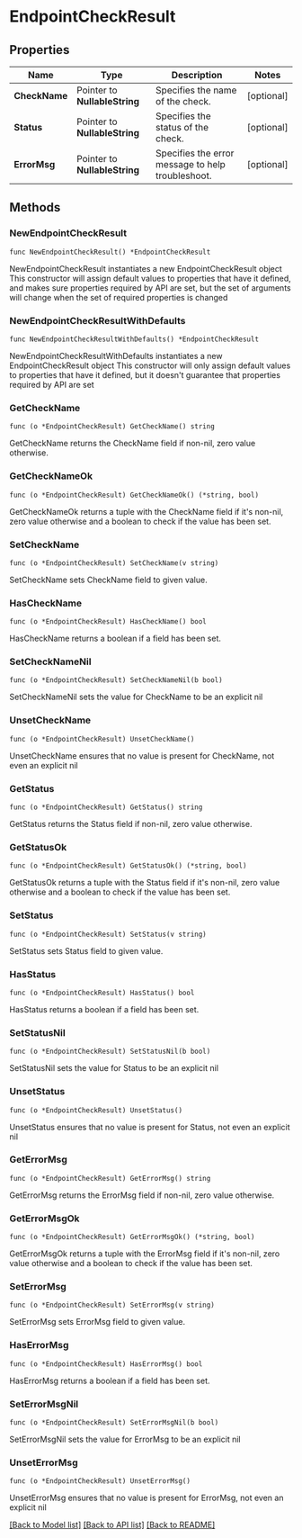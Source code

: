 # EndpointCheckResult

## Properties

Name | Type | Description | Notes
------------ | ------------- | ------------- | -------------
**CheckName** | Pointer to **NullableString** | Specifies the name of the check. | [optional] 
**Status** | Pointer to **NullableString** | Specifies the status of the check. | [optional] 
**ErrorMsg** | Pointer to **NullableString** | Specifies the error message to help troubleshoot. | [optional] 

## Methods

### NewEndpointCheckResult

`func NewEndpointCheckResult() *EndpointCheckResult`

NewEndpointCheckResult instantiates a new EndpointCheckResult object
This constructor will assign default values to properties that have it defined,
and makes sure properties required by API are set, but the set of arguments
will change when the set of required properties is changed

### NewEndpointCheckResultWithDefaults

`func NewEndpointCheckResultWithDefaults() *EndpointCheckResult`

NewEndpointCheckResultWithDefaults instantiates a new EndpointCheckResult object
This constructor will only assign default values to properties that have it defined,
but it doesn't guarantee that properties required by API are set

### GetCheckName

`func (o *EndpointCheckResult) GetCheckName() string`

GetCheckName returns the CheckName field if non-nil, zero value otherwise.

### GetCheckNameOk

`func (o *EndpointCheckResult) GetCheckNameOk() (*string, bool)`

GetCheckNameOk returns a tuple with the CheckName field if it's non-nil, zero value otherwise
and a boolean to check if the value has been set.

### SetCheckName

`func (o *EndpointCheckResult) SetCheckName(v string)`

SetCheckName sets CheckName field to given value.

### HasCheckName

`func (o *EndpointCheckResult) HasCheckName() bool`

HasCheckName returns a boolean if a field has been set.

### SetCheckNameNil

`func (o *EndpointCheckResult) SetCheckNameNil(b bool)`

 SetCheckNameNil sets the value for CheckName to be an explicit nil

### UnsetCheckName
`func (o *EndpointCheckResult) UnsetCheckName()`

UnsetCheckName ensures that no value is present for CheckName, not even an explicit nil
### GetStatus

`func (o *EndpointCheckResult) GetStatus() string`

GetStatus returns the Status field if non-nil, zero value otherwise.

### GetStatusOk

`func (o *EndpointCheckResult) GetStatusOk() (*string, bool)`

GetStatusOk returns a tuple with the Status field if it's non-nil, zero value otherwise
and a boolean to check if the value has been set.

### SetStatus

`func (o *EndpointCheckResult) SetStatus(v string)`

SetStatus sets Status field to given value.

### HasStatus

`func (o *EndpointCheckResult) HasStatus() bool`

HasStatus returns a boolean if a field has been set.

### SetStatusNil

`func (o *EndpointCheckResult) SetStatusNil(b bool)`

 SetStatusNil sets the value for Status to be an explicit nil

### UnsetStatus
`func (o *EndpointCheckResult) UnsetStatus()`

UnsetStatus ensures that no value is present for Status, not even an explicit nil
### GetErrorMsg

`func (o *EndpointCheckResult) GetErrorMsg() string`

GetErrorMsg returns the ErrorMsg field if non-nil, zero value otherwise.

### GetErrorMsgOk

`func (o *EndpointCheckResult) GetErrorMsgOk() (*string, bool)`

GetErrorMsgOk returns a tuple with the ErrorMsg field if it's non-nil, zero value otherwise
and a boolean to check if the value has been set.

### SetErrorMsg

`func (o *EndpointCheckResult) SetErrorMsg(v string)`

SetErrorMsg sets ErrorMsg field to given value.

### HasErrorMsg

`func (o *EndpointCheckResult) HasErrorMsg() bool`

HasErrorMsg returns a boolean if a field has been set.

### SetErrorMsgNil

`func (o *EndpointCheckResult) SetErrorMsgNil(b bool)`

 SetErrorMsgNil sets the value for ErrorMsg to be an explicit nil

### UnsetErrorMsg
`func (o *EndpointCheckResult) UnsetErrorMsg()`

UnsetErrorMsg ensures that no value is present for ErrorMsg, not even an explicit nil

[[Back to Model list]](../README.md#documentation-for-models) [[Back to API list]](../README.md#documentation-for-api-endpoints) [[Back to README]](../README.md)


